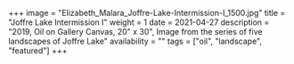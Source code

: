 +++
image = "Elizabeth_Malara_Joffre-Lake-Intermission-I_1500.jpg"
title = "Joffre Lake Intermission I"
weight = 1
date = 2021-04-27
description = "2019, Oil on Gallery Canvas, 20\" x 30\", Image from the series of five landscapes of Joffre Lake"
availability = ""
tags = ["oil", "landscape", "featured"]
+++